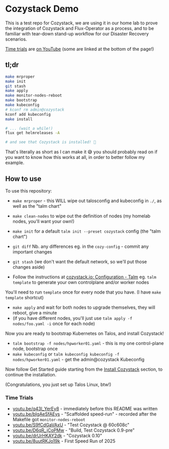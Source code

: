# Cozystack Demo

This is a test repo for Cozystack, we are using it in our home lab to prove the
integration of Cozystack and Flux-Operator as a process, and to be familiar
with tear-down stand-up workflow for our Disaster Recovery scenarios.

[Time trials][] are [on YouTube][] (some are linked at the bottom of the page!)

[Time trials]: #time-trials
[on YouTube]: https://youtube.com/@yebyen/streams

## tl;dr

```bash
make mrproper
make init
git stash
make apply
make monitor-nodes-reboot
make bootstrap
make kubeconfig
# kconf rm admin@cozystack
kconf add kubeconfig
make install

# ... (wait a while!)
flux get helmreleases -A

# and see that Cozystack is installed! 🤞
```

That's literally as short as I can make it 😅 you should probably read on if
you want to know how this works at all, in order to better follow my example.

## How to use

To use this repository:

* `make mrproper` - this WILL wipe out talosconfig and kubeconfig in `./`, as well as the "talm chart"
* `make clean-nodes` to wipe out the definition of nodes (my homelab nodes, you'll want your own!)
* `make init` for a default `talm init --preset cozystack` config (the "talm chart")
* `git diff` Nb. any differences eg. in the `cozy-config` - commit any important changes
* `git stash` (we don't want the default network, so we'll put those changes aside)

* Follow the instructions at [cozystack.io: Configuration - Talm][] eg. `talm template` to generate your own controlplane and/or worker nodes

You'll need to run `template` once for every node that you have. (I have `make template` shortcut)

* `make apply` and wait for both nodes to upgrade themselves, they will reboot, give a minute
* (if you have different nodes, you'll just use `talm apply -f nodes/foo.yaml -i` once for each node)

Now you are ready to bootstrap Kubernetes on Talos, and install Cozystack!

* `talm bootstrap -f nodes/hpworker01.yaml` - this is my one control-plane node, bootstrap once
* `make kubeconfig` or `talm kubeconfig kubeconfig -f nodes/hpworker01.yaml` - get the admin@cozystack Kubeconfig

Now follow Get Started guide starting from the [Install Cozystack][] section, to continue the installation.

(Congratulations, you just set up Talos Linux, btw!)

[cozystack.io: Configuration - Talm]: https://cozystack.io/docs/talos/configuration/talm/
[Install Cozystack]: https://cozystack.io/docs/get-started/#install-cozystack

### Time Trials

* [youtu.be/q43l_YerEy8][] - immediately before this README was written
* [youtu.be/bIgAeSfAEys][] - "Scaffolded speed-run" - recorded after the Makefile got `monitor-nodes-reboot`
* [youtu.be/S9fCdGaVAxU][] - "Test Cozystack @ 60c608c"
* [youtu.be/D6qR_jCoPMw][] - "Build, Test Cozystack 0.9-pre"
* [youtu.be/drUrHKAY2dk][] - "Cozystack 0.10"
* [youtu.be/8uutRKJo19k][] - First Speed Run of 2025

[youtu.be/q43l_YerEy8]: https://youtube.com/watch?v=q43l_YerEy8
[youtu.be/bIgAeSfAEys]: https://youtube.com/watch?v=bIgAeSfAEys
[youtu.be/S9fCdGaVAxU]: https://youtu.be/S9fCdGaVAxU?t=1249
[youtu.be/D6qR_jCoPMw]: https://youtube.com/watch?v=D6qR_jCoPMw
[youtu.be/drUrHKAY2dk]: https://youtube.com/watch?v=drUrHKAY2dk
[youtu.be/8uutRKJo19k]: https://youtube.com/watch?v=8uutRKJo19k

